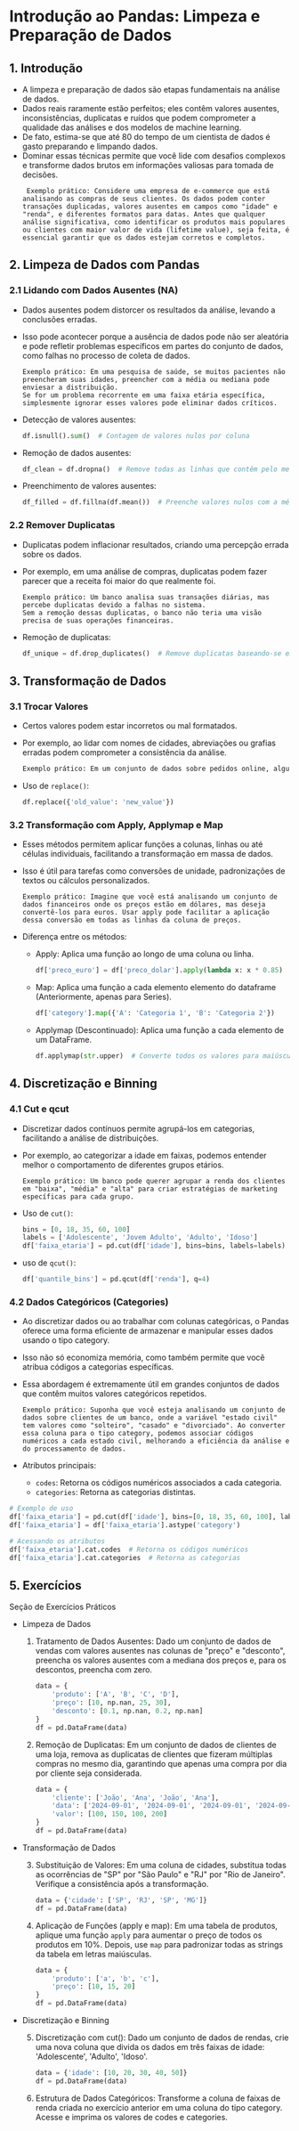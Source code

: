 # Introdução ao Pandas: Limpeza e Preparação de Dados

## 1. Introdução

* A limpeza e preparação de dados são etapas fundamentais na análise de dados.
* Dados reais raramente estão perfeitos; eles contêm valores ausentes, inconsistências, duplicatas e ruídos que podem comprometer a qualidade das análises e dos modelos de machine learning.
* De fato, estima-se que até $80%$ do tempo de um cientista de dados é gasto preparando e limpando dados.
* Dominar essas técnicas permite que você lide com desafios complexos e transforme dados brutos em informações valiosas para tomada de decisões.
    ```
     Exemplo prático: Considere uma empresa de e-commerce que está analisando as compras de seus clientes. Os dados podem conter transações duplicadas, valores ausentes em campos como "idade" e "renda", e diferentes formatos para datas. Antes que qualquer análise significativa, como identificar os produtos mais populares ou clientes com maior valor de vida (lifetime value), seja feita, é essencial garantir que os dados estejam corretos e completos.
    ```

## 2. Limpeza de Dados com Pandas

### 2.1 Lidando com Dados Ausentes (NA)

* Dados ausentes podem distorcer os resultados da análise, levando a conclusões erradas.
* Isso pode acontecer porque a ausência de dados pode não ser aleatória e pode refletir problemas específicos em partes do conjunto de dados, como falhas no processo de coleta de dados.

    ```
    Exemplo prático: Em uma pesquisa de saúde, se muitos pacientes não preencheram suas idades, preencher com a média ou mediana pode enviesar a distribuição.
    Se for um problema recorrente em uma faixa etária específica, simplesmente ignorar esses valores pode eliminar dados críticos.
    ```

* Detecção de valores ausentes:
    ```python
    df.isnull().sum()  # Contagem de valores nulos por coluna
    ```
* Remoção de dados ausentes:
    ```python
    df_clean = df.dropna()  # Remove todas as linhas que contêm pelo menos um valor nulo
    ```
* Preenchimento de valores ausentes:
    ```python
    df_filled = df.fillna(df.mean())  # Preenche valores nulos com a média da coluna
    ```

### 2.2 Remover Duplicatas

* Duplicatas podem inflacionar resultados, criando uma percepção errada sobre os dados.
* Por exemplo, em uma análise de compras, duplicatas podem fazer parecer que a receita foi maior do que realmente foi.

    ```
    Exemplo prático: Um banco analisa suas transações diárias, mas percebe duplicatas devido a falhas no sistema.
    Sem a remoção dessas duplicatas, o banco não teria uma visão precisa de suas operações financeiras.
    ```

* Remoção de duplicatas:

    ```python
    df_unique = df.drop_duplicates()  # Remove duplicatas baseando-se em todas as colunas
    ```

## 3. Transformação de Dados

### 3.1 Trocar Valores

* Certos valores podem estar incorretos ou mal formatados.
* Por exemplo, ao lidar com nomes de cidades, abreviações ou grafias erradas podem comprometer a consistência da análise.

    ```python
    Exemplo prático: Em um conjunto de dados sobre pedidos online, algumas entradas estão listadas como “SP” e outras como “São Paulo”, criando dois valores distintos para a mesma cidade. Substituir essas inconsistências ajuda a unificar os dados.
    ```

* Uso de `replace()`:
    ```python
    df.replace({'old_value': 'new_value'})
    ```

### 3.2  Transformação com Apply, Applymap e Map

* Esses métodos permitem aplicar funções a colunas, linhas ou até células individuais, facilitando a transformação em massa de dados.
* Isso é útil para tarefas como conversões de unidade, padronizações de textos ou cálculos personalizados.

    ```
    Exemplo prático: Imagine que você está analisando um conjunto de dados financeiros onde os preços estão em dólares, mas deseja convertê-los para euros. Usar apply pode facilitar a aplicação dessa conversão em todas as linhas da coluna de preços.
    ```

* Diferença entre os métodos:

    * Apply: Aplica uma função ao longo de uma coluna ou linha.
        ```python
        df['preco_euro'] = df['preco_dolar'].apply(lambda x: x * 0.85)
        ```
    * Map: Aplica uma função a cada elemento elemento do dataframe (Anteriormente, apenas para Series).
        ```python
        df['category'].map({'A': 'Categoria 1', 'B': 'Categoria 2'})
        ```
    * Applymap (Descontinuado): Aplica uma função a cada elemento de um DataFrame.
        ```python
        df.applymap(str.upper)  # Converte todos os valores para maiúsculas
        ```

## 4. Discretização e Binning

### 4.1 Cut e qcut

* Discretizar dados contínuos permite agrupá-los em categorias, facilitando a análise de distribuições.
* Por exemplo, ao categorizar a idade em faixas, podemos entender melhor o comportamento de diferentes grupos etários.

    ```
    Exemplo prático: Um banco pode querer agrupar a renda dos clientes em "baixa", "média" e "alta" para criar estratégias de marketing específicas para cada grupo.
    ```

* Uso de `cut()`:
    ```python
    bins = [0, 18, 35, 60, 100]
    labels = ['Adolescente', 'Jovem Adulto', 'Adulto', 'Idoso']
    df['faixa_etaria'] = pd.cut(df['idade'], bins=bins, labels=labels)
    ```
* uso de `qcut()`:
    ```python
    df['quantile_bins'] = pd.qcut(df['renda'], q=4)
    ```

### 4.2 Dados Categóricos (Categories)

* Ao discretizar dados ou ao trabalhar com colunas categóricas, o Pandas oferece uma forma eficiente de armazenar e manipular esses dados usando o tipo category.
* Isso não só economiza memória, como também permite que você atribua códigos a categorias específicas.
* Essa abordagem é extremamente útil em grandes conjuntos de dados que contêm muitos valores categóricos repetidos.

    ```
    Exemplo prático: Suponha que você esteja analisando um conjunto de dados sobre clientes de um banco, onde a variável "estado civil" tem valores como "solteiro", "casado" e "divorciado". Ao converter essa coluna para o tipo category, podemos associar códigos numéricos a cada estado civil, melhorando a eficiência da análise e do processamento de dados.
    ```

* Atributos principais:
    * `codes`: Retorna os códigos numéricos associados a cada categoria.
    * `categories`: Retorna as categorias distintas.

```python
# Exemplo de uso
df['faixa_etaria'] = pd.cut(df['idade'], bins=[0, 18, 35, 60, 100], labels=['Adolescente', 'Jovem Adulto', 'Adulto', 'Idoso'])
df['faixa_etaria'] = df['faixa_etaria'].astype('category')

# Acessando os atributos
df['faixa_etaria'].cat.codes  # Retorna os códigos numéricos
df['faixa_etaria'].cat.categories  # Retorna as categorias
```

## 5. Exercícios

Seção de Exercícios Práticos

* Limpeza de Dados

    1. Tratamento de Dados Ausentes:
        Dado um conjunto de dados de vendas com valores ausentes nas colunas de "preço" e "desconto", preencha os valores ausentes com a mediana dos preços e, para os descontos, preencha com zero.
        ```python
        data = {
            'produto': ['A', 'B', 'C', 'D'],
            'preço': [10, np.nan, 25, 30],
            'desconto': [0.1, np.nan, 0.2, np.nan]
        }
        df = pd.DataFrame(data)
        ```

    2. Remoção de Duplicatas:
        Em um conjunto de dados de clientes de uma loja, remova as duplicatas de clientes que fizeram múltiplas compras no mesmo dia, garantindo que apenas uma compra por dia por cliente seja considerada.
        ```python
        data = {
            'cliente': ['João', 'Ana', 'João', 'Ana'],
            'data': ['2024-09-01', '2024-09-01', '2024-09-01', '2024-09-01'],
            'valor': [100, 150, 100, 200]
        }
        df = pd.DataFrame(data)
        ```

* Transformação de Dados

    3. Substituição de Valores:
        Em uma coluna de cidades, substitua todas as ocorrências de "SP" por "São Paulo" e "RJ" por "Rio de Janeiro". Verifique a consistência após a transformação.
        ```python
        data = {'cidade': ['SP', 'RJ', 'SP', 'MG']}
        df = pd.DataFrame(data)
        ```

    4. Aplicação de Funções (apply e map):
        Em uma tabela de produtos, aplique uma função `apply` para aumentar o preço de todos os produtos em 10%. Depois, use `map` para padronizar todas as strings da tabela em letras maiúsculas.
        ```python
        data = {
            'produto': ['a', 'b', 'c'],
            'preço': [10, 15, 20]
        }
        df = pd.DataFrame(data)
        ```

* Discretização e Binning

    5. Discretização com cut():
        Dado um conjunto de dados de rendas, crie uma nova coluna que divida os dados em três faixas de idade: 'Adolescente', 'Adulto', 'Idoso'.
        ```python
        data = {'idade': [10, 20, 30, 40, 50]}
        df = pd.DataFrame(data)
        ```

    6. Estrutura de Dados Categóricos:
        Transforme a coluna de faixas de renda criada no exercício anterior em uma coluna do tipo category.
        Acesse e imprima os valores de codes e categories.